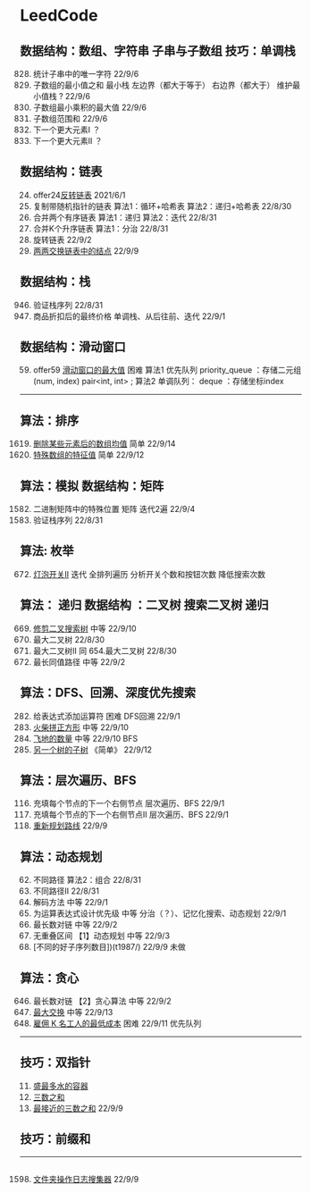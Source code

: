# LeedCode

## 数据结构：数组、字符串 子串与子数组   技巧：单调栈
 828. 统计子串中的唯一字符        22/9/6
 907. 子数组的最小值之和  最小栈 左边界（都大于等于） 右边界（都大于）  维护最小值栈 ? 22/9/6
1856. 子数组最小乘积的最大值 22/9/6
2104. 子数组范围和 22/9/6
 496. 下一个更大元素I  ？
 503. 下一个更大元素II ？

## 数据结构：链表
  24. offer24[反转链表](offer024/Solution.h)  2021/6/1
 138. 复制带随机指针的链表    算法1：循环+哈希表 算法2：递归+哈希表 22/8/30
  21. 合并两个有序链表        算法1：递归   算法2：迭代     22/8/31
  23. 合并K个升序链表         算法1：分治  22/8/31
  61. 旋转链表              22/9/2
  24. [两两交换链表中的结点](/t24/Solution.hpp)    22/9/9

## 数据结构：栈
 946. 验证栈序列   22/8/31
1475. 商品折扣后的最终价格  单调栈、从后往前、迭代 22/9/1

## 数据结构：滑动窗口
  59. offer59 [滑动窗口的最大值](offer59/Solution.hpp) 困难  算法1 优先队列 priority_queue ：存储二元组(num, index)  pair<int, int> ; 算法2 单调队列： deque<int> ：存储坐标index

---
## 算法：排序
1619. [删除某些元素后的数组均值](t1619/Solution.hpp) 简单 22/9/14
1608. [特殊数组的特征值](t1608/Solution.hpp) 简单 22/9/12

## 算法：模拟  数据结构：矩阵
1582. 二进制矩阵中的特殊位置   矩阵 迭代2遍  22/9/4
 946. 验证栈序列   22/8/31

## 算法: 枚举
 672. [灯泡开关II](t672/Solution.hpp)  迭代 全排列遍历 分析开关个数和按钮次数 降低搜索次数

## 算法： 递归   数据结构 ：二叉树 搜索二叉树 递归
669. [修剪二叉搜索树](t669/Solution.hpp)  中等  22/9/10
654. 最大二叉树        22/8/30
998. 最大二叉树II  同 654.最大二叉树    22/8/30
687. 最长同值路径    中等 22/9/2

## 算法：DFS、回溯、深度优先搜索
 282. 给表达式添加运算符 困难 DFS回溯 22/9/1
 473. [火柴拼正方形](t473/Solution.hpp) 中等 22/9/10
1020. [飞地的数量](t1020/Solution.hpp) 中等 22/9/10 BFS
 572. [另一个树的子树](t572/Solution.hpp) 《简单》 22/9/12


## 算法：层次遍历、BFS
 116. 充填每个节点的下一个右侧节点 层次遍历、BFS     22/9/1
 117. 充填每个节点的下一个右侧节点II 层次遍历、BFS      22/9/1
1466. [重新规划路线](t1466/Solution.hpp)  22/9/9

## 算法：动态规划
  62. 不同路径   算法2：组合 22/8/31
  63. 不同路径II     22/8/31
  91. 解码方法   中等  22/9/1
 241. 为运算表达式设计优先级  中等 分治（？）、记忆化搜索、动态规划  22/9/1
 646. 最长数对链       中等      22/9/2
 435. 无重叠区间       【1】动态规划   中等        22/9/3
1987. [不同的好子序列数目])(t1987/) 22/9/9  未做

## 算法：贪心
 646. 最长数对链       【2】贪心算法   中等   22/9/2
 670. [最大交换](t670/Solution.hpp)  中等   22/9/13
 857. [雇佣 K 名工人的最低成本](t857/Solution.hpp) 困难 22/9/11  优先队列

---

## 技巧：双指针
  11. [盛最多水的容器](t11/Solution.h)
  15. [三数之和](t15/Solution.h)
  16. [最接近的三数之和](t16/Solution.hpp) 22/9/9

## 技巧：前缀和


---
## 
1598. [文件夹操作日志搜集器](t1598/Solution.hpp)  22/9/9




